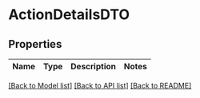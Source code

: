 # ActionDetailsDTO

## Properties
Name | Type | Description | Notes
------------ | ------------- | ------------- | -------------

[[Back to Model list]](../nifiDocs.md#documentation-for-models) [[Back to API list]](../nifiDocs.md#documentation-for-api-endpoints) [[Back to README]](../nifiDocs.md)



